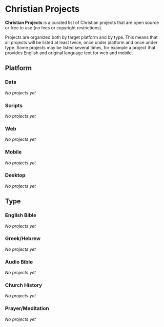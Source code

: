# Christian Projects

**Christian Projects** is a curated list of Christian projects that are open source or free to use (no fees or copyright restrictions).

Projects are organized both by target platform and by type. This means that all projects will be listed at least twice, once under platform and once under type. Some projects may be listed several times, for example a project that provides English and original language text for web and mobile.

## Platform

### Data

_No projects yet_

### Scripts

_No projects yet_

### Web

_No projects yet_

### Mobile

_No projects yet_

### Desktop

_No projects yet_

## Type

### English Bible

_No projects yet_

### Greek/Hebrew

_No projects yet_

### Audio Bible

_No projects yet_

### Church History

_No projects yet_

### Prayer/Meditation

_No projects yet_
